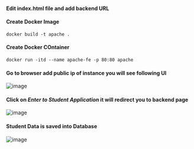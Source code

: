 #### Edit index.html file and add backend URL 

#### Create Docker Image
````
docker build -t apache .
````

#### Create Docker COntainer
````
docker run -itd --name apache-fe -p 80:80 apache
````
#### Go to browser add public ip of instance you will see following UI

![image](https://github.com/user-attachments/assets/d22298f1-ce24-4c8e-b918-05e2758a5f4b)

#### Click on ***Enter to Student Application*** it will redirect you to backend page
 
![image](https://github.com/user-attachments/assets/0be68578-184b-4e74-bf2a-7cedcfa76058)

#### Student Data is saved into Database
![image](https://github.com/user-attachments/assets/1a9f90d1-042b-4fb1-88e9-337087768287)


